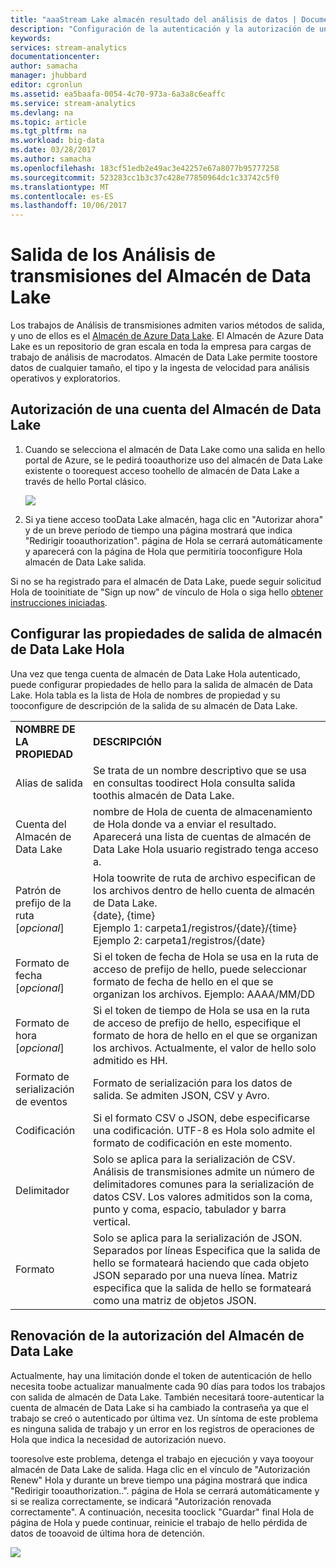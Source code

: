 ```yaml
---
title: "aaaStream Lake almacén resultado del análisis de datos | Documentos de Microsoft"
description: "Configuración de la autenticación y la autorización de un Almacén de Azure Data Lake en un trabajo de Análisis de transmisiones"
keywords: 
services: stream-analytics
documentationcenter: 
author: samacha
manager: jhubbard
editor: cgronlun
ms.assetid: ea5baafa-0054-4c70-973a-6a3a8c6eaffc
ms.service: stream-analytics
ms.devlang: na
ms.topic: article
ms.tgt_pltfrm: na
ms.workload: big-data
ms.date: 03/28/2017
ms.author: samacha
ms.openlocfilehash: 183cf51edb2e49ac3e42257e67a8077b95777258
ms.sourcegitcommit: 523283cc1b3c37c428e77850964dc1c33742c5f0
ms.translationtype: MT
ms.contentlocale: es-ES
ms.lasthandoff: 10/06/2017
---
```

# <a name="stream-analytics-data-lake-store-output"></a>Salida de los Análisis de transmisiones del Almacén de Data Lake
Los trabajos de Análisis de transmisiones admiten varios métodos de salida, y uno de ellos es el [Almacén de Azure Data Lake](https://azure.microsoft.com/services/data-lake-store/). El Almacén de Azure Data Lake es un repositorio de gran escala en toda la empresa para cargas de trabajo de análisis de macrodatos. Almacén de Data Lake permite toostore datos de cualquier tamaño, el tipo y la ingesta de velocidad para análisis operativos y exploratorios.

## <a name="authorize-a-data-lake-store-account"></a>Autorización de una cuenta del Almacén de Data Lake
1. Cuando se selecciona el almacén de Data Lake como una salida en hello portal de Azure, se le pedirá tooauthorize uso del almacén de Data Lake existente o toorequest acceso toohello de almacén de Data Lake a través de hello Portal clásico.
   
   ![](media/stream-analytics-data-lake-output/stream-analytics-data-lake-output-authorization.png)  
   
2. Si ya tiene acceso tooData Lake almacén, haga clic en "Autorizar ahora" y de un breve período de tiempo una página mostrará que indica "Redirigir tooauthorization". página de Hola se cerrará automáticamente y aparecerá con la página de Hola que permitiría tooconfigure Hola almacén de Data Lake salida.

Si no se ha registrado para el almacén de Data Lake, puede seguir solicitud Hola de tooinitiate de "Sign up now" de vínculo de Hola o siga hello [obtener instrucciones iniciadas](../data-lake-store/data-lake-store-get-started-portal.md).

## <a name="configure-hello-data-lake-store-output-properties"></a>Configurar las propiedades de salida de almacén de Data Lake Hola
Una vez que tenga cuenta de almacén de Data Lake Hola autenticado, puede configurar propiedades de hello para la salida de almacén de Data Lake. Hola tabla es la lista de Hola de nombres de propiedad y su tooconfigure de descripción de la salida de su almacén de Data Lake.

<table>
<tbody>
<tr>
<td><B>NOMBRE DE LA PROPIEDAD</B></td>
<td><B>DESCRIPCIÓN</B></td>
</tr>
<tr>
<td>Alias de salida</td>
<td>Se trata de un nombre descriptivo que se usa en consultas toodirect Hola consulta salida toothis almacén de Data Lake.</td>
</tr>
<tr>
<td>Cuenta del Almacén de Data Lake</td>
<td>nombre de Hola de cuenta de almacenamiento de Hola donde va a enviar el resultado. Aparecerá una lista de cuentas de almacén de Data Lake Hola usuario registrado tenga acceso a.</td>
</tr>
<tr>
<td>Patrón de prefijo de la ruta [<I>opcional</I>]</td>
<td>Hola toowrite de ruta de archivo especifican de los archivos dentro de hello cuenta de almacén de Data Lake. <BR>{date}, {time}<BR>Ejemplo 1: carpeta1/registros/{date}/{time}<BR>Ejemplo 2: carpeta1/registros/{date}</td>
</tr>
<tr>
<td>Formato de fecha [<I>opcional</I>]</td>
<td>Si el token de fecha de Hola se usa en la ruta de acceso de prefijo de hello, puede seleccionar formato de fecha de hello en el que se organizan los archivos. Ejemplo: AAAA/MM/DD</td>
</tr>
<tr>
<td>Formato de hora [<I>opcional</I>]</td>
<td>Si el token de tiempo de Hola se usa en la ruta de acceso de prefijo de hello, especifique el formato de hora de hello en el que se organizan los archivos. Actualmente, el valor de hello solo admitido es HH.</td>
</tr>
<tr>
<td>Formato de serialización de eventos</td>
<td>Formato de serialización para los datos de salida. Se admiten JSON, CSV y Avro.</td>
</tr>
<tr>
<td>Codificación</td>
<td>Si el formato CSV o JSON, debe especificarse una codificación. UTF-8 es Hola solo admite el formato de codificación en este momento.</td>
</tr>
<tr>
<td>Delimitador</td>
<td>Solo se aplica para la serialización de CSV. Análisis de transmisiones admite un número de delimitadores comunes para la serialización de datos CSV. Los valores admitidos son la coma, punto y coma, espacio, tabulador y barra vertical.</td>
</tr>
<tr>
<td>Formato</td>
<td>Solo se aplica para la serialización de JSON. Separados por líneas Especifica que la salida de hello se formateará haciendo que cada objeto JSON separado por una nueva línea. Matriz especifica que la salida de hello se formateará como una matriz de objetos JSON.</td>
</tr>
</tbody>
</table>

## <a name="renew-data-lake-store-authorization"></a>Renovación de la autorización del Almacén de Data Lake
Actualmente, hay una limitación donde el token de autenticación de hello necesita toobe actualizar manualmente cada 90 días para todos los trabajos con salida de almacén de Data Lake. También necesitará toore-autenticar la cuenta de almacén de Data Lake si ha cambiado la contraseña ya que el trabajo se creó o autenticado por última vez. Un síntoma de este problema es ninguna salida de trabajo y un error en los registros de operaciones de Hola que indica la necesidad de autorización nuevo.

tooresolve este problema, detenga el trabajo en ejecución y vaya tooyour almacén de Data Lake de salida. Haga clic en el vínculo de "Autorización Renew" Hola y durante un breve tiempo una página mostrará que indica "Redirigir tooauthorization..". página de Hola se cerrará automáticamente y si se realiza correctamente, se indicará "Autorización renovada correctamente". A continuación, necesita tooclick "Guardar" final Hola de página de Hola y puede continuar, reinicie el trabajo de hello pérdida de datos de tooavoid de última hora de detención.

![](media/stream-analytics-data-lake-output/stream-analytics-data-lake-output-renew-authorization.png)

